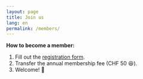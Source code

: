 ```yaml
---
layout: page
title: Join us
lang: en
permalink: /members/
---
```


**How to become a member:**

1. Fill out the <a href="https://forms.gle/2YvZBTwMdkRZJ84v7" target="_blank">registration form</a>.
2. Transfer the annual membership fee (CHF 50 😆).
3. Welcome! 🎉
